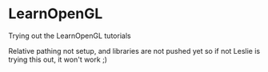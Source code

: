 # LearnOpenGL
Trying out the LearnOpenGL tutorials 

Relative pathing not setup, and libraries are not pushed yet so if not Leslie is trying this out, it won't work ;)
